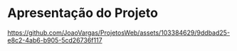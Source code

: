 # Apresentação do Projeto

https://github.com/JoaoVargas/ProjetosWeb/assets/103384629/9ddbad25-e8c2-4ab6-b905-5cd26736f117
